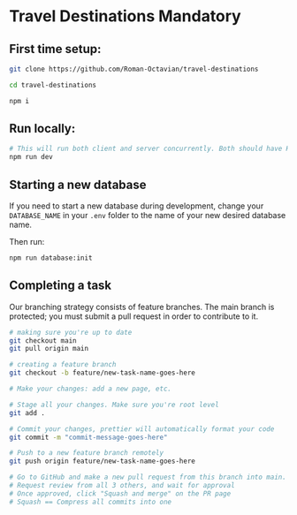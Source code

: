 # Travel Destinations Mandatory

## First time setup:

```bash
git clone https://github.com/Roman-Octavian/travel-destinations
```

```bash
cd travel-destinations
```

```bash
npm i
```

## Run locally:

```bash
# This will run both client and server concurrently. Both should have HMR enabled
npm run dev
```

## Starting a new database

If you need to start a new database during development, change your `DATABASE_NAME` in your `.env`
folder to the name of your new desired database name.

Then run:

```bash
npm run database:init
```

## Completing a task

Our branching strategy consists of feature branches. The main branch is protected; you must submit a
pull request in order to contribute to it.

```bash
# making sure you're up to date
git checkout main
git pull origin main
```

```bash
# creating a feature branch
git checkout -b feature/new-task-name-goes-here
```

```bash
# Make your changes: add a new page, etc.
```

```bash
# Stage all your changes. Make sure you're root level
git add .
```

```bash
# Commit your changes, prettier will automatically format your code
git commit -m "commit-message-goes-here"
```

```bash
# Push to a new feature branch remotely
git push origin feature/new-task-name-goes-here
```

```bash
# Go to GitHub and make a new pull request from this branch into main.
# Request review from all 3 others, and wait for approval
# Once approved, click "Squash and merge" on the PR page
# Squash == Compress all commits into one
```
